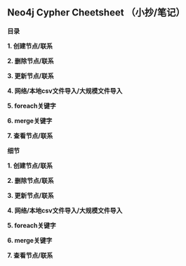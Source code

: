 ## Neo4j Cypher Cheetsheet （小抄/笔记）

**目录**

**1. 创建节点/联系**

**2. 删除节点/联系**

**3. 更新节点/联系**

**4. 网络/本地csv文件导入/大规模文件导入**

**5. foreach关键字**

**6. merge关键字**

**7. 查看节点/联系**

**细节**

**1. 创建节点/联系**

**2. 删除节点/联系**

**3. 更新节点/联系**

**4. 网络/本地csv文件导入/大规模文件导入**

**5. foreach关键字**

**6. merge关键字**

**7. 查看节点/联系**
